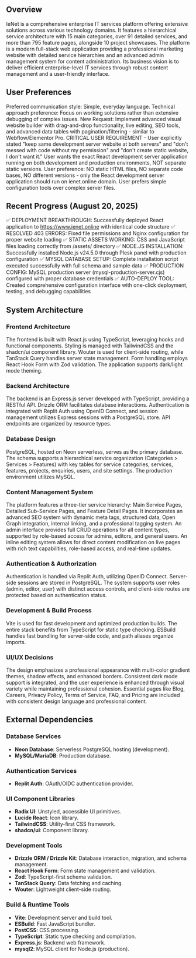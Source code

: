 ## Overview
IeNet is a comprehensive enterprise IT services platform offering extensive solutions across various technology domains. It features a hierarchical service architecture with 15 main categories, over 91 detailed services, and more than 795 feature pages, alongside 10 project showcases. The platform is a modern full-stack web application providing a professional marketing website with detailed service hierarchies and an advanced admin management system for content administration. Its business vision is to deliver efficient enterprise-level IT services through robust content management and a user-friendly interface.

## User Preferences
Preferred communication style: Simple, everyday language.
Technical approach preference: Focus on working solutions rather than extensive debugging of complex issues.
New Request: Implement advanced visual website builder with drag-and-drop functionality, live editing, SEO tools, and advanced data tables with pagination/filtering - similar to Webflow/Elementor Pro.
CRITICAL USER REQUIREMENT - User explicitly stated "keep same development server website at both servers" and "don't messed with code without my permission" and "don't create static website, I don't want it." User wants the exact React development server application running on both development and production environments, NOT separate static versions. User preference: NO static HTML files, NO separate code bases, NO different versions - only the React development server application should run on ienet.online domain. User prefers simple configuration tools over complex server files.

## Recent Progress (August 20, 2025)
✅ DEPLOYMENT BREAKTHROUGH: Successfully deployed React application to https://www.ienet.online with identical code structure
✅ RESOLVED 403 ERRORS: Fixed file permissions and Nginx configuration for proper website loading
✅ STATIC ASSETS WORKING: CSS and JavaScript files loading correctly from /assets/ directory
✅ NODE.JS INSTALLATION: Successfully installed Node.js v24.5.0 through Plesk panel with production configuration
✅ MYSQL DATABASE SETUP: Complete installation script executed successfully with full schema and sample data
✅ PRODUCTION CONFIG: MySQL production server (mysql-production-server.cjs) configured with proper database credentials
✅ AUTO-DEPLOY TOOL: Created comprehensive configuration interface with one-click deployment, testing, and debugging capabilities

## System Architecture

### Frontend Architecture
The frontend is built with React.js using TypeScript, leveraging hooks and functional components. Styling is managed with TailwindCSS and the shadcn/ui component library. Wouter is used for client-side routing, while TanStack Query handles server state management. Form handling employs React Hook Form with Zod validation. The application supports dark/light mode theming.

### Backend Architecture
The backend is an Express.js server developed with TypeScript, providing a RESTful API. Drizzle ORM facilitates database interactions. Authentication is integrated with Replit Auth using OpenID Connect, and session management utilizes Express sessions with a PostgreSQL store. API endpoints are organized by resource types.

### Database Design
PostgreSQL, hosted on Neon serverless, serves as the primary database. The schema supports a hierarchical service organization (Categories > Services > Features) with key tables for service categories, services, features, projects, enquiries, users, and site settings. The production environment utilizes MySQL.

### Content Management System
The platform features a three-tier service hierarchy: Main Service Pages, Detailed Sub-Service Pages, and Feature Detail Pages. It incorporates an advanced SEO system with dynamic meta tags, structured data, Open Graph integration, internal linking, and a professional tagging system. An admin interface provides full CRUD operations for all content types, supported by role-based access for admins, editors, and general users. An inline editing system allows for direct content modification on live pages with rich text capabilities, role-based access, and real-time updates.

### Authentication & Authorization
Authentication is handled via Replit Auth, utilizing OpenID Connect. Server-side sessions are stored in PostgreSQL. The system supports user roles (admin, editor, user) with distinct access controls, and client-side routes are protected based on authentication status.

### Development & Build Process
Vite is used for fast development and optimized production builds. The entire stack benefits from TypeScript for static type checking. ESBuild handles fast bundling for server-side code, and path aliases organize imports.

### UI/UX Decisions
The design emphasizes a professional appearance with multi-color gradient themes, shadow effects, and enhanced borders. Consistent dark mode support is integrated, and the user experience is enhanced through visual variety while maintaining professional cohesion. Essential pages like Blog, Careers, Privacy Policy, Terms of Service, FAQ, and Pricing are included with consistent design language and professional content.

## External Dependencies

### Database Services
- **Neon Database**: Serverless PostgreSQL hosting (development).
- **MySQL/MariaDB**: Production database.

### Authentication Services
- **Replit Auth**: OAuth/OIDC authentication provider.

### UI Component Libraries
- **Radix UI**: Unstyled, accessible UI primitives.
- **Lucide React**: Icon library.
- **TailwindCSS**: Utility-first CSS framework.
- **shadcn/ui**: Component library.

### Development Tools
- **Drizzle ORM / Drizzle Kit**: Database interaction, migration, and schema management.
- **React Hook Form**: Form state management and validation.
- **Zod**: TypeScript-first schema validation.
- **TanStack Query**: Data fetching and caching.
- **Wouter**: Lightweight client-side routing.

### Build & Runtime Tools
- **Vite**: Development server and build tool.
- **ESBuild**: Fast JavaScript bundler.
- **PostCSS**: CSS processing.
- **TypeScript**: Static type checking and compilation.
- **Express.js**: Backend web framework.
- **mysql2**: MySQL client for Node.js (production).